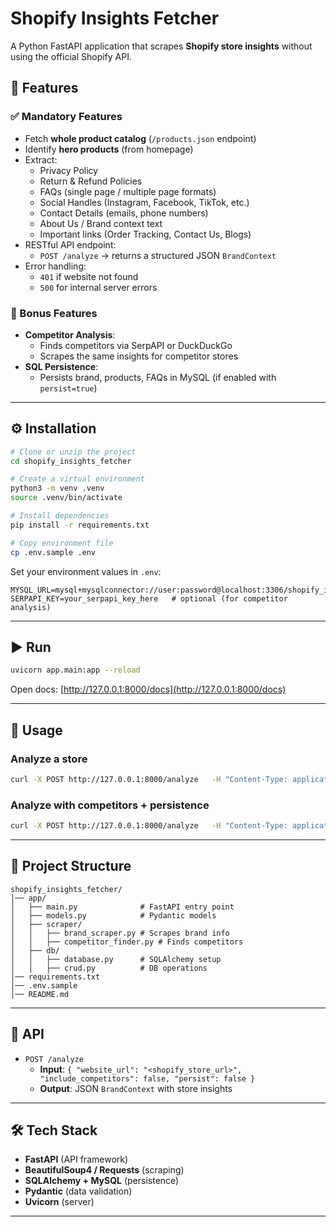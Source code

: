 # Shopify Insights Fetcher

A Python FastAPI application that scrapes **Shopify store insights** without using the official Shopify API.

## 🚀 Features

### ✅ Mandatory Features
- Fetch **whole product catalog** (`/products.json` endpoint)
- Identify **hero products** (from homepage)
- Extract:
  - Privacy Policy
  - Return & Refund Policies
  - FAQs (single page / multiple page formats)
  - Social Handles (Instagram, Facebook, TikTok, etc.)
  - Contact Details (emails, phone numbers)
  - About Us / Brand context text
  - Important links (Order Tracking, Contact Us, Blogs)
- RESTful API endpoint:
  - `POST /analyze` → returns a structured JSON `BrandContext`
- Error handling:
  - `401` if website not found
  - `500` for internal server errors

### 🔹 Bonus Features
- **Competitor Analysis**:
  - Finds competitors via SerpAPI or DuckDuckGo
  - Scrapes the same insights for competitor stores
- **SQL Persistence**:
  - Persists brand, products, FAQs in MySQL (if enabled with `persist=true`)

---

## ⚙️ Installation

```bash
# Clone or unzip the project
cd shopify_insights_fetcher

# Create a virtual environment
python3 -m venv .venv
source .venv/bin/activate

# Install dependencies
pip install -r requirements.txt

# Copy environment file
cp .env.sample .env
```

Set your environment values in `.env`:

```
MYSQL_URL=mysql+mysqlconnector://user:password@localhost:3306/shopify_insights
SERPAPI_KEY=your_serpapi_key_here   # optional (for competitor analysis)
```

---

## ▶️ Run

```bash
uvicorn app.main:app --reload
```

Open docs: [http://127.0.0.1:8000/docs](http://127.0.0.1:8000/docs)

---

## 📌 Usage

### Analyze a store
```bash
curl -X POST http://127.0.0.1:8000/analyze   -H "Content-Type: application/json"   -d '{"website_url":"https://memy.co.in"}'
```

### Analyze with competitors + persistence
```bash
curl -X POST http://127.0.0.1:8000/analyze   -H "Content-Type: application/json"   -d '{"website_url":"https://memy.co.in","include_competitors": true,"persist": true}'
```

---

## 📂 Project Structure

```
shopify_insights_fetcher/
│── app/
│   ├── main.py              # FastAPI entry point
│   ├── models.py            # Pydantic models
│   ├── scraper/
│   │   ├── brand_scraper.py # Scrapes brand info
│   │   ├── competitor_finder.py # Finds competitors
│   ├── db/
│   │   ├── database.py      # SQLAlchemy setup
│   │   ├── crud.py          # DB operations
│── requirements.txt
│── .env.sample
│── README.md
```

---

## 📖 API

- `POST /analyze`
  - **Input**: `{ "website_url": "<shopify_store_url>", "include_competitors": false, "persist": false }`
  - **Output**: JSON `BrandContext` with store insights

---

## 🛠️ Tech Stack

- **FastAPI** (API framework)
- **BeautifulSoup4 / Requests** (scraping)
- **SQLAlchemy + MySQL** (persistence)
- **Pydantic** (data validation)
- **Uvicorn** (server)

---

